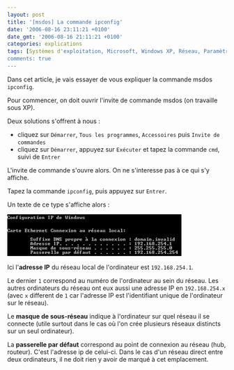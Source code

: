 ```yaml
---
layout: post
title: '[msdos] La commande ipconfig'
date: '2006-08-16 23:11:21 +0100'
date_gmt: '2006-08-16 21:11:21 +0100'
categories: explications
tags: [Systèmes d'exploitation, Microsoft, Windows XP, Réseau, Paramètres, Configuration, ip, Wifi]
comments: true
---
```

Dans cet article, je vais essayer de vous expliquer la commande msdos `ipconfig`.

Pour commencer, on doit ouvrir l'invite de commande msdos (on travaille sous XP).

Deux solutions s'offrent à nous :

 * cliquez sur `Démarrer`, `Tous les programmes`, `Accessoires` puis `Invite de commandes`
 * cliquez sur `Démarrer`, appuyez sur `Exécuter` et tapez la commande `cmd`, suivi de `Entrer`

L'invite de commande s'ouvre alors. On ne s'interesse pas à ce qui s'y affiche.

Tapez la commande `ipconfig`, puis appuyez sur `Entrer`.

Un texte de ce type s'affiche alors :

[![ipconfig windows XP](/images/posts/2006-08-16-msdos-la-commande-ipconfig/01.jpg)](/images/posts/2006-08-16-msdos-la-commande-ipconfig/01.jpg)

Ici l'**adresse IP** du réseau local de l'ordinateur est `192.168.254.1`.

Le dernier `1` correspond au numéro de l'ordinateur au sein du réseau. Les autres ordinateurs du réseau ont eux aussi une adresse IP en `192.168.254.x` (avec `x` different de `1` car l'adresse IP est l'identifiant unique de l'ordinateur sur le réseau).

Le **masque de sous-réseau** indique à l'ordinateur sur quel réseau il se connecte (utile surtout dans le cas où l'on crée plusieurs réseaux distincts sur un seul ordinateur).

La **passerelle par défaut** correspond au point de connexion au réseau (hub, routeur). C'est l'adresse ip de celui-ci. Dans le cas d'un réseau direct entre deux ordinateurs, il ne doit rien y avoir de marqué à cet emplacement.
